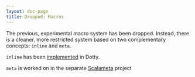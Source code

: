```yaml
---
layout: doc-page
title: Dropped: Macros
---
```


The previous, experimental macro system has been dropped. Instead,
there is a cleaner, more restricted system based on two complementary
concepts: `inline` and `meta`.

`inline` has been [implemented](../other-new-features/inline.md) in Dotty.

`meta` is worked on in the separate [Scalameta](http://scalameta.org) project

